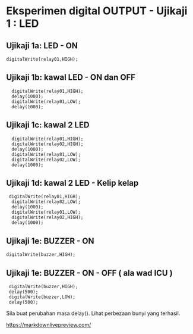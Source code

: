 # **Eksperimen digital OUTPUT - Ujikaji 1 : LED**

## Ujikaji 1a: LED - ON
```
digitalWrite(relay01,HIGH);
```

## Ujikaji 1b: kawal LED - ON dan OFF
```
  digitalWrite(relay01,HIGH);
  delay(1000);
  digitalWrite(relay01,LOW);
  delay(1000);
```
## Ujikaji 1c: kawal 2 LED
```
  digitalWrite(relay01,HIGH);
  digitalWrite(relay02,HIGH);
  delay(1000);
  digitalWrite(relay01,LOW);
  digitalWrite(relay02,LOW);
  delay(1000);
```
## Ujikaji 1d: kawal 2 LED - Kelip kelap
```
 digitalWrite(relay01,HIGH);
  digitalWrite(relay02,LOW);
  delay(1000);
  digitalWrite(relay01,LOW);
  digitalWrite(relay02,HIGH);
  delay(1000);
```
## Ujikaji 1e: BUZZER - ON
```
digitalWrite(buzzer,HIGH);
```
## Ujikaji 1e: BUZZER - ON - OFF ( ala wad ICU ) 
```
 digitalWrite(buzzer,HIGH);
 delay(500);
 digitalWrite(buzzer,LOW);
 delay(500);
```
Sila buat perubahan masa delay(). Lihat perbezaan bunyi yang terhasil.

https://markdownlivepreview.com/
